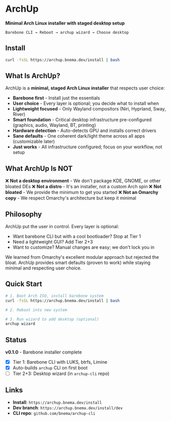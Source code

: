# ArchUp

**Minimal Arch Linux installer with staged desktop setup**

```
Barebone CLI → Reboot → archup wizard → Choose desktop
```

## Install

```bash
curl -fsSL https://archup.bnema.dev/install | bash
```

## What Is ArchUp?

ArchUp is a **minimal, staged Arch Linux installer** that respects user choice:

- **Barebone first** - Install just the essentials
- **User choice** - Every layer is optional; you decide what to install when
- **Lightweight focused** - Only Wayland compositors (Niri, Hyprland, Sway, River)
- **Smart foundation** - Critical desktop infrastructure pre-configured (graphics, audio, Wayland, BT, printing)
- **Hardware detection** - Auto-detects GPU and installs correct drivers
- **Sane defaults** - One coherent dark/light theme across all apps (customizable later)
- **Just works** - All infrastructure configured; focus on your workflow, not setup

## What ArchUp Is NOT

❌ **Not a desktop environment** - We don't package KDE, GNOME, or other bloated DEs
❌ **Not a distro** - It's an installer, not a custom Arch spin
❌ **Not bloated** - We provide the minimum to get you started
❌ **Not an Omarchy copy** - We respect Omarchy's architecture but keep it minimal

## Philosophy

ArchUp put the user in control. Every layer is optional:
- Want barebone CLI but with a cool bootloader? Stop at Tier 1
- Need a lightweight GUI? Add Tier 2+3
- Want to customize? Manual changes are easy; we don't lock you in

We learned from Omarchy's excellent modular approach but rejected the bloat. ArchUp provides smart defaults (proven to work) while staying minimal and respecting user choice.

## Quick Start

```bash
# 1. Boot Arch ISO, install barebone system
curl -fsSL https://archup.bnema.dev/install | bash

# 2. Reboot into new system

# 3. Run wizard to add desktop (optional)
archup wizard
```

## Status

**v0.1.0** - Barebone installer complete
- [x] Tier 1: Barebone CLI with LUKS, btrfs, Limine
- [x] Auto-builds `archup` CLI on first boot
- [ ] Tier 2+3: Desktop wizard (in `archup-cli` repo)

## Links

- **Install**: `https://archup.bnema.dev/install`
- **Dev branch**: `https://archup.bnema.dev/install/dev`
- **CLI repo**: `github.com/bnema/archup-cli`
